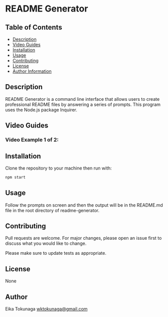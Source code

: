# README Generator

## Table of Contents
- [Description](#description)
- [Video Guides](#video-guides)
- [Installation](#installation)
- [Usage](#usage)
- [Contributing](#credits)
- [License](#license)
- [Author Information](#author)

## Description
README Generator is a command line interface that allows users to create professional README files by answering a series of prompts. This program uses the Node.js package Inquirer.

## Video Guides
### Video Example 1 of 2:



## Installation

Clone the repository to your machine then run with:

```bash
npm start
```

## Usage
Follow the prompts on screen and then the output will be in the README.md file in the root directory of readme-generator.

## Contributing
Pull requests are welcome. For major changes, please open an issue first to discuss what you would like to change.

Please make sure to update tests as appropriate.

## License
None

## Author
Eika Tokunaga
wktokunaga@gmail.com